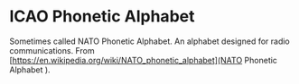 # ICAO Phonetic Alphabet

Sometimes called NATO Phonetic Alphabet. An alphabet designed for radio communications. From [https://en.wikipedia.org/wiki/NATO_phonetic_alphabet](NATO Phonetic Alphabet ).
